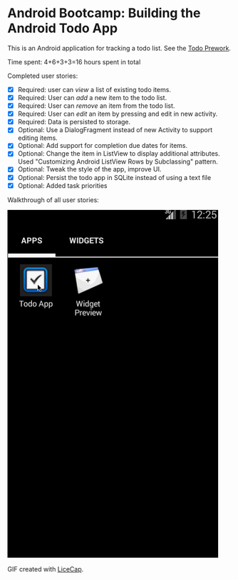 # Android Bootcamp: Building the Android Todo App

This is an Android application for tracking a todo list. See the [Todo Prework](https://gist.github.com/nesquena/843228e83fdc4f5ddc4e).

Time spent: 4+6+3+3=16 hours spent in total

Completed user stories:

 * [x] Required: user can *view* a list of existing todo items.
 * [x] Required: User can *add* a new item to the todo list.
 * [x] Required: User can *remove* an item from the todo list.
 * [x] Required: User can *edit* an item by pressing and edit in new activity.
 * [x] Required: Data is persisted to storage.
 * [x] Optional: Use a DialogFragment instead of new Activity to support editing items.
 * [x] Optional: Add support for completion due dates for items. 
 * [x] Optional: Change the item in ListView to display additional attributes. Used "Customizing Android ListView Rows by Subclassing" pattern.
 * [x] Optional: Tweak the style of the app, improve UI.
 * [x] Optional: Persist the todo app in SQLite instead of using a text file
 * [x] Optional: Added task priorities
 
Walkthrough of all user stories:

![Video Walkthrough](anim_todo_app.gif)

GIF created with [LiceCap](http://www.cockos.com/licecap/).

